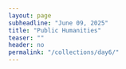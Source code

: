 ```yaml
---
layout: page
subheadline: "June 09, 2025"
title: "Public Humanities"
teaser: ""
header: no
permalink: "/collections/day6/"
---
```

